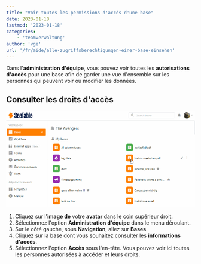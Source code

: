 ```yaml
---
title: "Voir toutes les permissions d'accès d'une base"
date: 2023-01-18
lastmod: '2023-01-18'
categories:
    - 'teamverwaltung'
author: 'vge'
url: '/fr/aide/alle-zugriffsberechtigungen-einer-base-einsehen'
---
```


Dans l'**administration d'équipe**, vous pouvez voir toutes les **autorisations d'accès** pour une base afin de garder une vue d'ensemble sur les personnes qui peuvent voir ou modifier les données.

## Consulter les droits d'accès

![Consulter tous les accès d'une base](images/Alle-Zugriffsmoeglichkeiten-einer-Base-einsehen-1.gif)

1. Cliquez sur l'**image de** votre **avatar** dans le coin supérieur droit.
2. Sélectionnez l'option **Administration d'équipe** dans le menu déroulant.
3. Sur le côté gauche, sous **Navigation**, allez sur **Bases**.
4. Cliquez sur la base dont vous souhaitez consulter les **informations d'accès**.
5. Sélectionnez l'option **Accès** sous l'en-tête. Vous pouvez voir ici toutes les personnes autorisées à accéder et leurs droits.

